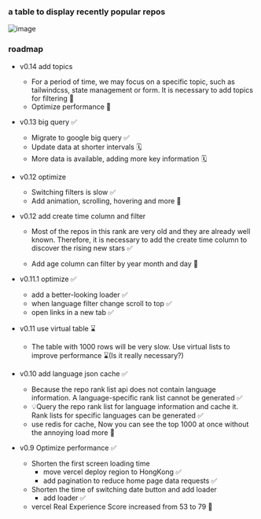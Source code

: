 ### a table to display recently popular repos

![image](https://github.com/yanggggjie/rising-repo/blob/main/example/example.png)

### roadmap

- v0.14 add topics
  - For a period of time, we may focus on a specific topic, such as tailwindcss, state management or form. It is necessary to add topics for filtering 🚧
  - Optimize performance 🚧





- v0.13   big query ✅

  - Migrate to google big query  ✅
  - Update data at shorter intervals 🗓️
  - More data is available, adding more key information 🗓️



- v0.12 optimize

  - Switching filters is slow  ✅
  - Add animation, scrolling, hovering and more 🚧



- v0.12 add create time column and filter

  - Most of the repos in this rank are very old and they are already well known. Therefore, it is necessary to add the create time column to discover the rising new stars ✅

  - Add age column can filter by  year month and day 🎂



- v0.11.1 optimize ✅

  - add a better-looking loader ✅
  - when language filter change scroll to top ✅
  - open links  in a new tab ✅



- v0.11 use virtual table ⌛️

  - The table with 1000 rows will be very slow. Use virtual lists to improve performance ⌛️(Is it really necessary?)



- v0.10 add language json cache ✅

  - Because the repo rank list api does not contain language information. A language-specific rank list cannot be generated ✅
  - 💡Query the repo rank list for language information and cache it. Rank lists for specific languages can be generated ✅
  - use redis for cache, Now you can see the top 1000 at once without the annoying load more  🤯



- v0.9 Optimize performance ✅
  - Shorten the first screen loading time
    - move vercel deploy region to HongKong ✅
    - add pagination to reduce home page data requests ✅
  - Shorten the time of switching date button and add loader
    - add loader ✅
  - vercel Real Experience Score increased from 53 to 79 🚀
